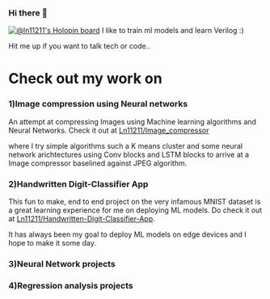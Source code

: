 ### Hi there 👋
[![@ln11211's Holopin board](https://holopin.me/ln11211)](https://holopin.io/@ln11211)
I like to train ml models and learn Verilog :)

Hit me up if you want to talk tech or code..

# Check out my work on 
### 1)Image compression using Neural networks 
An attempt at compressing Images using Machine learning algorithms and Neural Networks. Check it out at
[Ln11211/Image_compressor](https://github.com/Ln11211/Image_compressor) 

where I try simple algorithms such a K means cluster and some neural network arichtectures using Conv blocks and LSTM blocks to arrive at a Image compressor baselined against JPEG algorithm. 

### 2)Handwritten Digit-Classifier App
This fun to make, end to end project on the very infamous MNIST dataset is a great learning experience for me on deploying ML models. Do check it out at [Ln11211/Handwritten-Digit-Classifier-App](Handwritten-Digit-Classifier-App).

It has always been my goal to deploy ML models on edge devices and I hope to make it some day.

### 3)Neural Network projects

### 4)Regression analysis projects
